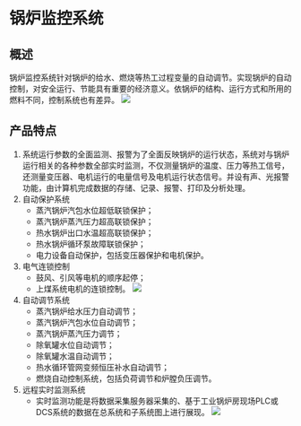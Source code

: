 # 锅炉监控系统
## 概述
锅炉监控系统针对锅炉的给水、燃烧等热工过程变量的自动调节。实现锅炉的自动控制，对安全运行、节能具有重要的经济意义。依锅炉的结构、运行方式和所用的燃料不同，控制系统也有差异。
![  ](./img/system/090632.jpg)
## 产品特点
1. 系统运行参数的全面监测、报警为了全面反映锅炉的运行状态，系统对与锅炉运行相关的各种参数全部实时监测，不仅测量锅炉的温度、压力等热工信号，还测量变压器、电机运行的电量信号及电机运行状态信号。并设有声、光报警功能，由计算机完成数据的存储、记录、报警、打印及分析处理。
2. 自动保护系统
    - 蒸汽锅炉汽包水位超低联锁保护；
    - 蒸汽锅炉蒸汽压力超高联锁保护；
    - 热水锅炉出口水温超高联锁保护；
    - 热水锅炉循环泵故障联锁保护；
    - 电力设备自动保护，包括变压器保护和电机保护。
3. 电气连锁控制
    - 鼓风、引风等电机的顺序起停；
    - 上煤系统电机的连锁控制。
![  ](./img/system/090715.jpg)
4. 自动调节系统
    - 蒸汽锅炉给水压力自动调节；
    - 蒸汽锅炉汽包水位自动调节；
    - 蒸汽锅炉蒸汽压力调节；
    - 除氧罐水位自动调节；
    - 除氧罐水温自动调节；
    - 热水循环管网变频恒压补水自动调节；
    - 燃烧自动控制系统，包括负荷调节和炉膛负压调节。
5. 远程实时监测系统
    - 实时监测功能是将数据采集服务器采集的、基于工业锅炉房现场PLC或DCS系统的数据在总系统和子系统图上进行展现。
![  ](./img/system/090751.jpg)
